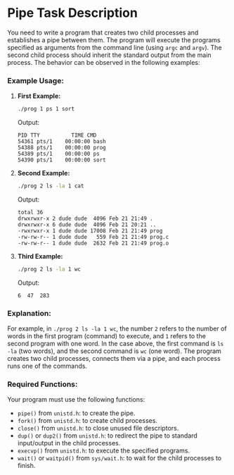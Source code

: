 # Pipe Task Description

You need to write a program that creates two child processes and establishes a pipe between them. The program will execute the programs specified as arguments from the command line (using `argc` and `argv`). The second child process should inherit the standard output from the main process. The behavior can be observed in the following examples:

### Example Usage:

1. **First Example:**
   ```bash
   ./prog 1 ps 1 sort
   ```
   Output:
   ```
   PID TTY          TIME CMD
   54361 pts/1    00:00:00 bash
   54388 pts/1    00:00:00 prog
   54389 pts/1    00:00:00 ps
   54390 pts/1    00:00:00 sort
   ```

2. **Second Example:**
   ```bash
   ./prog 2 ls -la 1 cat
   ```
   Output:
   ```
   total 36
   drwxrwxr-x 2 dude dude  4096 Feb 21 21:49 .
   drwxrwxr-x 6 dude dude  4096 Feb 21 20:21 ..
   -rwxrwxr-x 1 dude dude 17008 Feb 21 21:49 prog
   -rw-rw-r-- 1 dude dude   559 Feb 21 21:49 prog.c
   -rw-rw-r-- 1 dude dude  2632 Feb 21 21:49 prog.o
   ```

3. **Third Example:**
   ```bash
   ./prog 2 ls -la 1 wc
   ```
   Output:
   ```
   6  47  283
   ```

### Explanation:

For example, in `./prog 2 ls -la 1 wc`, the number `2` refers to the number of words in the first program (command) to execute, and `1` refers to the second program with one word. In the case above, the first command is `ls -la` (two words), and the second command is `wc` (one word). The program creates two child processes, connects them via a pipe, and each process runs one of the commands.

### Required Functions:
Your program must use the following functions:
- `pipe()` from `unistd.h`: to create the pipe.
- `fork()` from `unistd.h`: to create child processes.
- `close()` from `unistd.h`: to close unused file descriptors.
- `dup()` or `dup2()` from `unistd.h`: to redirect the pipe to standard input/output in the child processes.
- `execvp()` from `unistd.h`: to execute the specified programs.
- `wait()` or `waitpid()` from `sys/wait.h`: to wait for the child processes to finish.